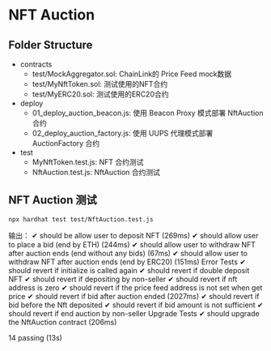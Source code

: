 # NFT Auction

## Folder Structure
- contracts
    - test/MockAggregator.sol: ChainLink的 Price Feed mock数据
    - test/MyNftToken.sol: 测试使用的NFT合约
    - test/MyERC20.sol: 测试使用的ERC20合约
- deploy
    - 01_deploy_auction_beacon.js: 使用 Beacon Proxy 模式部署 NftAuction 合约
    - 02_deploy_auction_factory.js: 使用 UUPS 代理模式部署 AuctionFactory 合约
- test
    - MyNftToken.test.js: NFT 合约测试
    - NftAuction.test.js: NftAuction 合约测试

## NFT Auction 测试
```
npx hardhat test test/NftAuction.test.js
```
输出：
    ✔ should be allow user to deposit NFT (269ms)
    ✔ should allow user to place a bid (end by ETH) (244ms)
    ✔ should allow user to withdraw NFT after auction ends (end without any bids) (67ms)
    ✔ should allow user to withdraw NFT after auction ends (end by ERC20) (151ms)
    Error Tests
      ✔ should revert if initialize is called again
      ✔ should revert if double deposit NFT
      ✔ should revert if depositing by non-seller
      ✔ should revert if nft address is zero
      ✔ should revert if the price feed address is not set when get price
      ✔ should revert if bid after auction ended (2027ms)
      ✔ should revert if bid before the Nft deposited
      ✔ should revert if bid amount is not sufficient
      ✔ should revert if end auction by non-seller
    Upgrade Tests
      ✔ should upgrade the NftAuction contract (206ms)


  14 passing (13s)